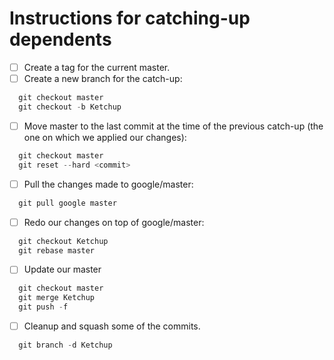 # Instructions for catching-up dependents

- [ ] Create a tag for the current master.
- [ ] Create a new branch for the catch-up:
```powershell
  git checkout master
  git checkout -b Ketchup
```
- [ ] Move master to the last commit at the time of the previous catch-up (the
      one on which we applied our changes):
```powershell
  git checkout master
  git reset --hard <commit>
```
- [ ] Pull the changes made to google/master:
```powershell
  git pull google master
```
- [ ] Redo our changes on top of google/master:
```powershell
  git checkout Ketchup
  git rebase master
```
- [ ] Update our master
```powershell
  git checkout master
  git merge Ketchup
  git push -f
```
- [ ] Cleanup and squash some of the commits.
```powershell
  git branch -d Ketchup
```
